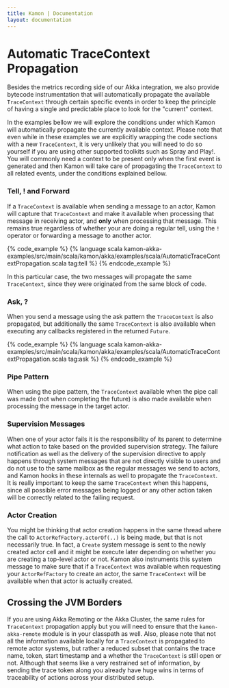 ```yaml
---
title: Kamon | Documentation
layout: documentation
---
```


Automatic TraceContext Propagation
==================================

Besides the metrics recording side of our Akka integration, we also provide bytecode instrumentation that will
automatically propagate the available `TraceContext` through certain specific events in order to keep the principle of
having a single and predictable place to look for the "current" context.

In the examples bellow we will explore the conditions under which Kamon will automatically propagate the currently
available context. Please note that even while in these examples we are explicitly wrapping the code sections with a new
`TraceContext`, it is very unlikely that you will need to do so yourself if you are using other supported toolkits such
as Spray and Play!. You will commonly need a context to be present only when the first event is generated and then Kamon will
take care of propagating the `TraceContext` to all related events, under the conditions explained bellow.


### Tell, ! and Forward ###

If a `TraceContext` is available when sending a message to an actor, Kamon will capture that `TraceContext` and make it
available when processing that message in receiving actor, and __only__ when processing that message. This remains true
regardless of whether your are doing a regular tell, using the `!` operator or forwarding a message to another actor.

{% code_example %}
{%   language scala kamon-akka-examples/src/main/scala/kamon/akka/examples/scala/AutomaticTraceContextPropagation.scala tag:tell %}
{% endcode_example %}

In this particular case, the two messages will propagate the same `TraceContext`, since they were originated from the
same block of code.


### Ask, ? ###

When you send a message using the ask pattern the `TraceContext` is also propagated, but additionally the same `TraceContext`
is also available when executing any callbacks registered in the returned `Future`.

{% code_example %}
{%   language scala kamon-akka-examples/src/main/scala/kamon/akka/examples/scala/AutomaticTraceContextPropagation.scala tag:ask %}
{% endcode_example %}


### Pipe Pattern ###

When using the pipe pattern, the `TraceContext` available when the pipe call was made (not when completing the future)
is also made available when processing the message in the target actor.


### Supervision Messages ###

When one of your actor fails it is the responsibility of its parent to determine what action to take based on the
provided supervision strategy. The failure notification as well as the delivery of the supervision directive to apply
happens through system messages that are not directly visible to users and do not use to the same mailbox as the regular
messages we send to actors, and Kamon hooks in these internals as well to propagate the `TraceContext`. It is really
important to keep the same `TraceContext` when this happens, since all possible error messages being logged or any other
action taken will be correctly related to the failing request.


### Actor Creation ###

You might be thinking that actor creation happens in the same thread where the call to `ActorRefFactory.actorOf(..)` is
being made, but that is not necessarily true. In fact, a `Create` system message is sent to the newly created actor cell
and it might be execute later depending on whether you are creating a top-level actor or not. Kamon also instruments this
system message to make sure that if a `TraceContext` was available when requesting your `ActorRefFactory` to create an
actor, the same `TraceContext` will be available when that actor is actually created.



Crossing the JVM Borders
------------------------

If you are using Akka Remoting or the Akka Cluster, the same rules for `TraceContext` propagation apply but you will
need to ensure that the `kamon-akka-remote` module is in your classpath as well. Also, please note that not all the information
available locally for a `TraceContext` is propagated to remote actor systems, but rather a reduced subset that contains
the trace name, token, start timestamp and a whether the `TraceContext` is still open or not. Although that seems like a
very restrained set of information, by sending the trace token along you already have huge wins in terms of traceability
of actions across your distributed setup.
